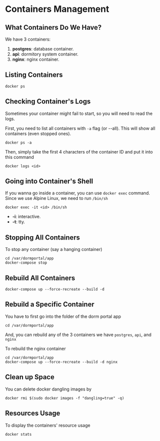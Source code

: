 # Containers Management

## What Containers Do We Have?

We have 3 containers:

1. **postgres**: database container.
2. **api**: dormitory system container.
3. **nginx**: nginx container.

## Listing Containers

```
docker ps
```

## Checking Container's Logs

Sometimes your container might fail to start, so you will need to read the logs.

First, you need to list all containers with `-a` flag (or --all). This will show all containers (even stopped ones).

```
docker ps -a
```

Then, simply take the first 4 characters of the container ID and put it into this command

```
docker logs <id>
```

## Going into Container's Shell

If you wanna go inside a container, you can use `docker exec` command. Since we use Alpine Linux, we need to run `/bin/sh`

```
docker exec -it <id> /bin/sh
```

* **-i**: interactive.
* **-t**: tty.

## Stopping All Containers

To stop any container (say a hanging container)

```
cd /var/dormportal/app
docker-compose stop
```

## Rebuild All Containers

```
docker-compose up --force-recreate --build -d
```

## Rebuild a Specific Container

You have to first go into the folder of the dorm portal app

```
cd /var/dormportal/app
```

And, you can rebuild any of the 3 containers we have `postgres`, `api`, and `nginx`

To rebuild the nginx container

```
cd /var/dormportal/app
docker-compose up --force-recreate --build -d nginx
```

## Clean up Space

You can delete docker dangling images by

```
docker rmi $(sudo docker images -f "dangling=true" -q)
```

## Resources Usage

To  display the containers' resource usage

```
docker stats
```